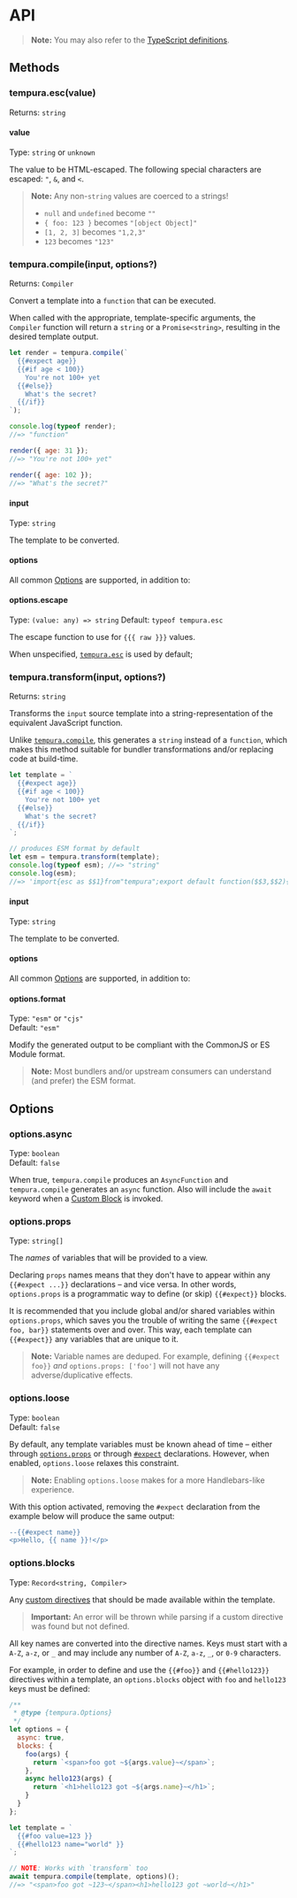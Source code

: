 # API

> **Note:** You may also refer to the [TypeScript definitions](/src/index.d.ts).

## Methods


### tempura.esc(value)
Returns: `string`

#### value
Type: `string` or `unknown`

The value to be HTML-escaped. The following special characters are escaped: `"`, `&`, and `<`.

> **Note:** Any non-`string` values are coerced to a strings!
>  * `null` and `undefined` become `""`
>  * `{ foo: 123 }` becomes `"[object Object]"`
>  * `[1, 2, 3]` becomes `"1,2,3"`
>  * `123` becomes `"123"`


### tempura.compile(input, options?)
Returns: `Compiler`

Convert a template into a `function` that can be executed.

When called with the appropriate, template-specific arguments, the `Compiler` function will return a `string` or a `Promise<string>`, resulting in the desired template output.

```js
let render = tempura.compile(`
  {{#expect age}}
  {{#if age < 100}}
    You're not 100+ yet
  {{#else}}
    What's the secret?
  {{/if}}
`);

console.log(typeof render);
//=> "function"

render({ age: 31 });
//=> "You're not 100+ yet"

render({ age: 102 });
//=> "What's the secret?"
```


#### input
Type: `string`

The template to be converted.

#### options

All common [Options](#options-2) are supported, in addition to:

#### options.escape
Type: `(value: any) => string`
Default: `typeof tempura.esc`

The escape function to use for `{{{ raw }}}` values.

When unspecified, [`tempura.esc`](#tempuraescvalue) is used by default;


### tempura.transform(input, options?)
Returns: `string`

Transforms the `input` source template into a string-representation of the equivalent JavaScript function.

Unlike [`tempura.compile`](#tempuracompileinput-options), this generates a `string` instead of a `function`, which makes this method suitable for bundler transformations and/or replacing code at build-time.

```js
let template = `
  {{#expect age}}
  {{#if age < 100}}
    You're not 100+ yet
  {{#else}}
    What's the secret?
  {{/if}}
`;

// produces ESM format by default
let esm = tempura.transform(template);
console.log(typeof esm); //=> "string"
console.log(esm);
//=> 'import{esc as $$1}from"tempura";export default function($$3,$$2){var{age}=$$3,x=``;x+=``;if(age < 100){x+=`You\'re not 100+ yet"`;}else{x+=`What\'s the secret?`;}return x}'
```

#### input
Type: `string`

The template to be converted.

#### options

All common [Options](#options-2) are supported, in addition to:

#### options.format
Type: `"esm"` or `"cjs"`<br>
Default: `"esm"`

Modify the generated output to be compliant with the CommonJS or ES Module format.

> **Note:** Most bundlers and/or upstream consumers can understand (and prefer) the ESM format.


## Options

### options.async
Type: `boolean`<br>
Default: `false`

When true, `tempura.compile` produces an `AsyncFunction` and `tempura.compile` generates an `async` function. Also will include the `await` keyword when a [Custom Block](/docs/blocks.md) is invoked.


### options.props
Type: `string[]`

The _names_ of variables that will be provided to a view.

Declaring `props` names means that they don't have to appear within any `{{#expect ...}}` declarations – and vice versa. In other words, `options.props` is a programmatic way to define (or skip) `{{#expect}}` blocks.

It is recommended that you include global and/or shared variables within `options.props`, which saves you the trouble of writing the same `{{#expect foo, bar}}` statements over and over. This way, each template can `{{#expect}}` any variables that are unique to it.

> **Note:** Variable names are deduped. For example, defining `{{#expect foo}}` _and_ `options.props: ['foo']` will not have any adverse/duplicative effects.


### options.loose
Type: `boolean`<br>
Default: `false`

By default, any template variables must be known ahead of time – either through [`options.props`](/docs/api.md#optionsprops) or through [`#expect`](/docs/syntax.md#expect) declarations. However, when enabled, `options.loose` relaxes this constraint.

> **Note:** Enabling `options.loose` makes for a more Handlebars-like experience.

With this option activated, removing the `#expect` declaration from the example below will produce the same output:

```diff
--{{#expect name}}
<p>Hello, {{ name }}!</p>
```


### options.blocks
Type: `Record<string, Compiler>`

Any [custom directives](/docs/blocks.md) that should be made available within the template.

> **Important:** An error will be thrown while parsing if a custom directive was found but not defined.

All key names are converted into the directive names. Keys must start with a `A-Z`, `a-z`, or `_` and may include any number of `A-Z`, `a-z`, `_`, or `0-9` characters.

For example, in order to define and use the `{{#foo}}` and `{{#hello123}}` directives within a template, an `options.blocks` object with `foo` and `hello123` keys must be defined:

```js
/**
 * @type {tempura.Options}
 */
let options = {
  async: true,
  blocks: {
    foo(args) {
      return `<span>foo got ~${args.value}~</span>`;
    },
    async hello123(args) {
      return `<h1>hello123 got ~${args.name}~</h1>`;
    }
  }
};

let template = `
  {{#foo value=123 }}
  {{#hello123 name="world" }}
`;

// NOTE: Works with `transform` too
await tempura.compile(template, options)();
//=> "<span>foo got ~123~</span><h1>hello123 got ~world~</h1>"
```

